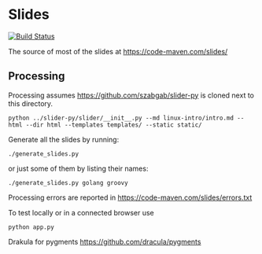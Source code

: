 # Slides
[![Build Status](https://travis-ci.org/szabgab/slides.png)](https://travis-ci.org/szabgab/slides)

The source of most of the slides at https://code-maven.com/slides/


## Processing

Processing assumes https://github.com/szabgab/slider-py is cloned next to this directory.

```
python ../slider-py/slider/__init__.py --md linux-intro/intro.md --html --dir html --templates templates/ --static static/
```

Generate all the slides by running:

```
./generate_slides.py
```

or just some of them by listing their names:

```
./generate_slides.py golang groovy
```

Processing errors are reported in https://code-maven.com/slides/errors.txt

To test locally or in a connected browser use

```
python app.py
```

Drakula for pygments
https://github.com/dracula/pygments

